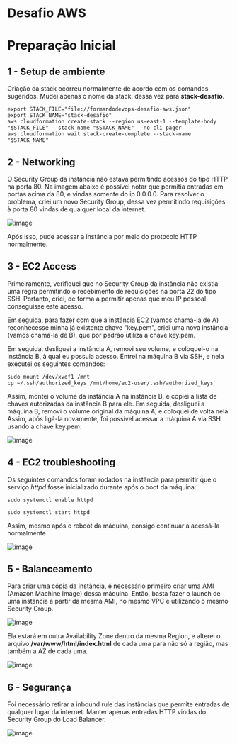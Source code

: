 # Desafio AWS

# Preparação Inicial

## 1 - Setup de ambiente

Criação da stack ocorreu normalmente de acordo com os comandos sugeridos. Mudei apenas o nome da stack, dessa vez para **stack-desafio**.

```
export STACK_FILE="file://formandodevops-desafio-aws.json"
export STACK_NAME="stack-desafio"
aws cloudformation create-stack --region us-east-1 --template-body "$STACK_FILE" --stack-name "$STACK_NAME" --no-cli-pager
aws cloudformation wait stack-create-complete --stack-name "$STACK_NAME"
```

## 2 - Networking

O Security Group da instância não estava permitindo acessos do tipo HTTP na porta 80. Na imagem abaixo é possível notar que permitia entradas em portas acima da 80, e vindas somente do ip 0.0.0.0. Para resolver o problema, criei um novo Security Group, dessa vez permitindo requisições à porta 80 vindas de qualquer local da internet.

![image](https://user-images.githubusercontent.com/85142222/192915748-db708039-db1b-42fa-b79a-68e93522e575.png)

Após isso, pude acessar a instância por meio do protocolo HTTP normalmente.


## 3 - EC2 Access

Primeiramente, verifiquei que no Security Group da instância não existia uma regra permitindo o recebimento de requisições na porta 22 do tipo SSH. Portanto, criei, de forma a permitir apenas que meu IP pessoal conseguisse este acesso.

Em seguida, para fazer com que a instância EC2 (vamos chamá-la de A) reconhecesse minha já existente chave "key.pem", criei uma nova instância (vamos chamá-la de B), que por padrão utiliza a chave key.pem.

Em seguida, desliguei a instância A, removi seu volume, e coloquei-o na instância B, à qual eu possuia acesso. Entrei na máquina B via SSH, e nela executei os seguintes comandos:

```
sudo mount /dev/xvdf1 /mnt
cp ~/.ssh/authorized_keys /mnt/home/ec2-user/.ssh/authorized_keys
```

Assim, montei o volume da instância A na instância B, e copiei a lista de chaves autorizadas da instância B para ele. Em seguida, desliguei a máquina B, removi o volume original da máquina A, e coloquei de volta nela. Assim, após ligá-la novamente, foi possível acessar a máquina A via SSH usando a chave key.pem:

![image](https://user-images.githubusercontent.com/85142222/192916678-2e8b73e4-e182-4d4c-a7d2-8a9596a368f0.png)


## 4 - EC2 troubleshooting

Os seguintes comandos foram rodados na instância para permitir que o serviço *httpd* fosse inicializado durante após o boot da máquina:

```
sudo systemctl enable httpd

sudo systemctl start httpd
```

Assim, mesmo após o reboot da máquina, consigo continuar a acessá-la normalmente.

![image](https://user-images.githubusercontent.com/85142222/192917428-59fe8766-e4ba-4056-9ef3-2a5715b9a6f9.png)


## 5 - Balanceamento

Para criar uma cópia da instância, é necessário primeiro criar uma AMI (Amazon Machine Image) dessa máquina. Então, basta fazer o launch de uma instância a partir da mesma AMI, no mesmo VPC e utilizando o mesmo Security Group. 

![image](https://user-images.githubusercontent.com/85142222/192918072-d9d60ae3-b57e-428b-8d9e-9491468ac080.png)

Ela estará em outra Availability Zone dentro da mesma Region, e alterei o arquivo **/var/www/html/index.html** de cada uma para não só a região, mas também a AZ de cada uma.

![image](https://user-images.githubusercontent.com/85142222/192918118-7daf673d-e145-4184-996a-e6962b8689b1.png)

## 6 - Segurança

Foi necessário retirar a inbound rule das instâncias que permite entradas de qualquer lugar da internet. Manter apenas entradas HTTP vindas do Security Group do Load Balancer.

![image](https://user-images.githubusercontent.com/85142222/192917594-5d1bbf43-26ec-4679-8189-0e0b7e3db13b.png)
